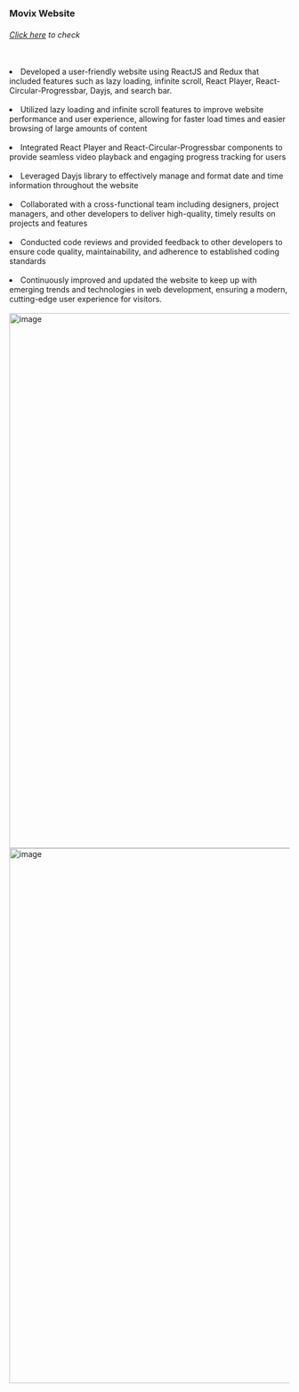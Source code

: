 <h3>Movix Website</h3>
<h6><a href="https://movix-website.vercel.app/">Click here</a> to check</h6>
<br>
<li>Developed a user-friendly website using ReactJS and Redux that included features such as lazy loading, infinite scroll, React Player, React-Circular-Progressbar, Dayjs, and search bar.</li><br>
<li>Utilized lazy loading and infinite scroll features to improve website performance and user experience, allowing for faster load times and easier browsing of large amounts of content
</li><br>
<li>Integrated React Player and React-Circular-Progressbar components to provide seamless video playback and engaging progress tracking for users</li><br>
<li>Leveraged Dayjs library to effectively manage and format date and time information throughout the website</li><br>
<li>Collaborated with a cross-functional team including designers, project managers, and other developers to deliver high-quality, timely results on projects and features</li><br>
<li>Conducted code reviews and provided feedback to other developers to ensure code quality, maintainability, and adherence to established coding standards</li><br>
<li>Continuously improved and updated the website to keep up with emerging trends and technologies in web development, ensuring a modern, cutting-edge user experience for visitors.</li>
<br>
<img width="960" alt="image" src="https://user-images.githubusercontent.com/75411144/231358039-bd034b5f-db46-4ad7-8804-04751d84ccad.png">
<img width="960" alt="image" src="https://user-images.githubusercontent.com/75411144/231359547-3fa8c2ba-d32a-4dec-ba14-4dd914ca59bf.png">



